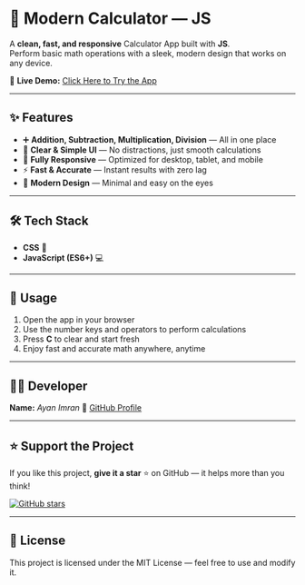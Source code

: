 # 🧮 Modern Calculator — JS  

A **clean, fast, and responsive** Calculator App built with **JS**.  
Perform basic math operations with a sleek, modern design that works on any device.  

🚀 **Live Demo:** [Click Here to Try the App](https://calculater-five-kappa.vercel.app/)  

---

## ✨ Features  
- ➕ **Addition, Subtraction, Multiplication, Division** — All in one place  
- 🎯 **Clear & Simple UI** — No distractions, just smooth calculations  
- 📱 **Fully Responsive** — Optimized for desktop, tablet, and mobile  
- ⚡ **Fast & Accurate** — Instant results with zero lag  
- 🎨 **Modern Design** — Minimal and easy on the eyes  

---

## 🛠️ Tech Stack  
- **CSS** 🎨  
- **JavaScript (ES6+)** 💻  

---

## 📍 Usage

1. Open the app in your browser
2. Use the number keys and operators to perform calculations
3. Press **C** to clear and start fresh
4. Enjoy fast and accurate math anywhere, anytime

---

## 👨‍💻 Developer

**Name:** *Ayan Imran*
💼 [GitHub Profile](https://github.com/AYAN-IMRAN/)

---

## ⭐ Support the Project

If you like this project, **give it a star** ⭐ on GitHub — it helps more than you think!

[![GitHub stars](https://img.shields.io/github/stars/AYAN-IMRAN/Calculater?style=social)](https://github.com/AYAN-IMRAN/Calculater)

---

## 📜 License

This project is licensed under the MIT License — feel free to use and modify it.


